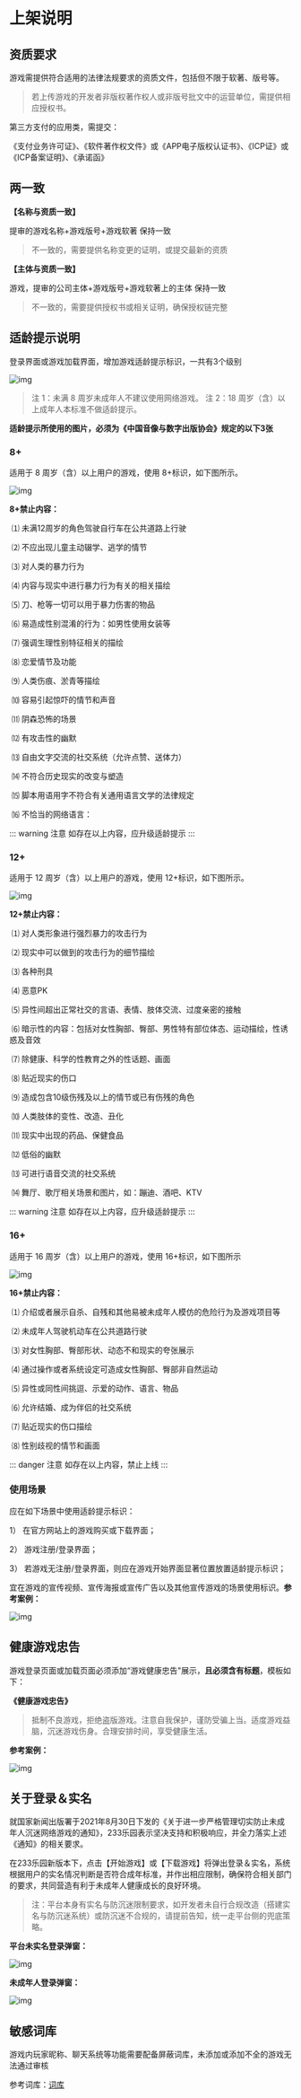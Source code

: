# 上架说明

## 资质要求

游戏需提供符合适用的法律法规要求的资质文件，包括但不限于软著、版号等。

> 若上传游戏的开发者非版权著作权人或非版号批文中的运营单位，需提供相应授权书。

第三方支付的应用类，需提交：

《支付业务许可证》、《软件著作权文件》或《APP电子版权认证书》、《ICP证》或《ICP备案证明》、《承诺函》

## 两一致

**【名称与资质一致】**

提审的游戏名称+游戏版号+游戏软著 保持一致

> 不一致的，需要提供名称变更的证明，或提交最新的资质

**【主体与资质一致】**

游戏，提审的公司主体+游戏版号+游戏软著上的主体 保持一致

> 不一致的，需要提供授权书或相关证明，确保授权链完整

## 适龄提示说明

登录界面或游戏加载界面，增加游戏适龄提示标识，一共有3个级别

![img](https://arkimg.ark.online/(null)-20240520170407300.png)

> 注 1：未满 8 周岁未成年人不建议使用网络游戏。
> 注 2：18 周岁（含）以上成年人本标准不做适龄提示。

**适龄提示所使用的图片，必须为《中国音像与数字出版协会》规定的以下3张**

### 8+

适用于 8 周岁（含）以上用户的游戏，使用 8+标识，如下图所示。

![img](https://arkimg.ark.online/(null)-20240520170407320.png)

**8+禁止内容：**

​    ⑴ 未满12周岁的角色驾驶自行车在公共道路上行驶

​    ⑵ 不应出现儿童主动辍学、逃学的情节

​    ⑶ 对人类的暴力行为

​    ⑷ 内容与现实中进行暴力行为有关的相关描绘

​    ⑸ 刀、枪等一切可以用于暴力伤害的物品

​    ⑹ 易造成性别混淆的行为：如男性使用女装等

​    ⑺ 强调生理性别特征相关的描绘

​    ⑻ 恋爱情节及功能

​    ⑼ 人类伤痕、淤青等描绘

​    ⑽ 容易引起惊吓的情节和声音

​    ⑾ 阴森恐怖的场景

​    ⑿ 有攻击性的幽默

​    ⒀ 自由文字交流的社交系统（允许点赞、送体力）

​    ⒁ 不符合历史现实的改变与塑造

​    ⒂ 脚本用语用字不符合有关通用语言文学的法律规定

​    ⒃ 不恰当的网络语言：

::: warning 注意
如存在以上内容，应升级适龄提示
:::

### 12+

适用于 12 周岁（含）以上用户的游戏，使用 12+标识，如下图所示。

![img](https://arkimg.ark.online/(null)-20240520170407322.png)

**12+禁止内容：**

​    ⑴ 对人类形象进行强烈暴力的攻击行为

​    ⑵ 现实中可以做到的攻击行为的细节描绘

​    ⑶ 各种刑具

​    ⑷ 恶意PK

​    ⑸ 异性间超出正常社交的言语、表情、肢体交流、过度亲密的接触

​    ⑹ 暗示性的内容：包括对女性胸部、臀部、男性特有部位体态、运动描绘，性诱惑及音效

​    ⑺ 除健康、科学的性教育之外的性话题、画面

​    ⑻ 贴近现实的伤口

​    ⑼ 造成包含10级伤残及以上的情节或已有伤残的角色

​    ⑽ 人类肢体的变性、改造、丑化

​    ⑾ 现实中出现的药品、保健食品

​    ⑿ 低俗的幽默

​    ⒀ 可进行语音交流的社交系统

​    ⒁ 舞厅、歌厅相关场景和图片，如：蹦迪、酒吧、KTV

::: warning 注意
如存在以上内容，应升级适龄提示
:::

### 16+

适用于 16 周岁（含）以上用户的游戏，使用 16+标识，如下图所示

![img](https://arkimg.ark.online/(null)-20240520170407274.png)

**16+禁止内容：**

​    ⑴ 介绍或者展示自杀、自残和其他易被未成年人模仿的危险行为及游戏项目等

​    ⑵ 未成年人驾驶机动车在公共道路行驶

​    ⑶ 对女性胸部、臀部形状、动态不和现实的夸张展示

​    ⑷ 通过操作或者系统设定可造成女性胸部、臀部非自然运动

​    ⑸ 异性或同性间挑逗、示爱的动作、语言、物品

​    ⑹ 允许结婚、成为伴侣的社交系统

​    ⑺ 贴近现实的伤口描绘

​    ⑻ 性别歧视的情节和画面

::: danger 注意
如存在以上内容，禁止上线
:::

### 使用场景

应在如下场景中使用适龄提示标识：

1） 在官方网站上的游戏购买或下载界面；

2） 游戏注册/登录界面；

3） 若游戏无注册/登录界面，则应在游戏开始界面显著位置放置适龄提示标识；

宜在游戏的宣传视频、宣传海报或宣传广告以及其他宣传游戏的场景使用标识。**参考案例：**

![img](https://arkimg.ark.online/(null)-20240520170408155.png)

## 健康游戏忠告

游戏登录页面或加载页面必须添加“游戏健康忠告"展示，**且必须含有标题**，模板如下：

**《健康游戏忠告》**

> 抵制不良游戏，拒绝盗版游戏。注意自我保护，谨防受骗上当。适度游戏益脑，沉迷游戏伤身。合理安排时间，享受健康生活。

**参考案例：**

![img](https://arkimg.ark.online/(null)-20240520170407307.png)

## 关于登录＆实名

就国家新闻出版署于2021年8月30日下发的《关于进一步严格管理切实防止未成年人沉迷网络游戏的通知》，233乐园表示坚决支持和积极响应，并全力落实上述《通知》的相关要求。

 在233乐园新版本下，点击【开始游戏】或【下载游戏】将弹出登录＆实名，系统根据用户的实名情况判断是否符合成年标准，并作出相应限制，确保符合相关部门的要求，共同营造有利于未成年人健康成长的良好环境。 
 
 > 注：平台本身有实名与防沉迷限制要求，如开发者未自行合规改造（搭建实名与防沉迷系统）或防沉迷不合规的，请提前告知，统一走平台侧的兜底策略。

**平台未实名登录弹窗：**

![img](https://arkimg.ark.online/(null)-20240520170407737.png)

**未成年人登录弹窗：**

![img](https://arkimg.ark.online/(null)-20240520170407807.png)

## 敏感词库

游戏内玩家昵称、聊天系统等功能需要配备屏蔽词库，未添加或添加不全的游戏无法通过审核

参考词库：[词库](https://qn-cdn.233leyuan.com/online/abjofJshMqMo1725763480940.zip)
